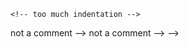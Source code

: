 <!-- comment -->

<!---->
 
<!-- -->

<!-- - -->
  
<!-- -- -->

<!-- --->

<!----->

<!------>

<!-- My favorite operators are > and <!-->

<!-- multi
line	
comment
-->

   <!-- indented comment -->

    <!-- too much indentation -->

<!--> not a comment -->

<!---> not a comment -->

<!-- <!-- not a comment? --> -->